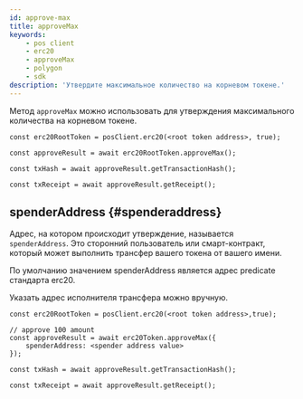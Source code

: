 ```yaml
---
id: approve-max
title: approveMax
keywords:
    - pos client
    - erc20
    - approveMax
    - polygon
    - sdk
description: 'Утвердите максимальное количество на корневом токене.'
---
```


Метод `approveMax` можно использовать для утверждения максимального количества на корневом токене.

```
const erc20RootToken = posClient.erc20(<root token address>, true);

const approveResult = await erc20RootToken.approveMax();

const txHash = await approveResult.getTransactionHash();

const txReceipt = await approveResult.getReceipt();

```

## spenderAddress {#spenderaddress}

Адрес, на котором происходит утверждение, называется `spenderAddress`. Это сторонний пользователь или смарт-контракт, который может выполнить трансфер вашего токена от вашего имени.

По умолчанию значением spenderAddress является адрес predicate стандарта erc20.

Указать адрес исполнителя трансфера можно вручную.

```
const erc20RootToken = posClient.erc20(<root token address>,true);

// approve 100 amount
const approveResult = await erc20Token.approveMax({
    spenderAddress: <spender address value>
});

const txHash = await approveResult.getTransactionHash();

const txReceipt = await approveResult.getReceipt();

```
